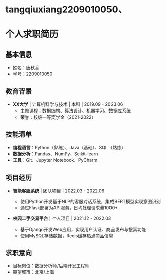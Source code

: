 # tangqiuxiang2209010050、
# 个人求职简历

## 基本信息
- 姓名：唐秋香 
- 学号：2209010050 

## 教育背景
- **XX大学** | 计算机科学与技术 | 本科 | 2019.09 - 2023.06  
  - 主修课程：数据结构、算法设计、机器学习、数据库系统  
  - 荣誉：校级一等奖学金（2021-2022）

## 技能清单
- **编程语言**：Python（熟练）、Java（基础）、SQL（熟练）  
- **数据分析**：Pandas、NumPy、Scikit-learn  
- **工具**：Git、Jupyter Notebook、PyCharm  

## 项目经历
- **智能客服系统** | 团队项目 | 2022.03 - 2022.06  
  - 使用Python开发基于NLP的客服对话系统，集成BERT模型实现意图识别  
  - 通过Flask部署为API服务，日均处理请求量1000+  

- **校园二手交易平台** | 个人项目 | 2021.12 - 2022.03  
  - 基于Django开发Web应用，实现用户认证、商品发布与搜索功能  
  - 使用MySQL存储数据，Redis缓存热点商品信息  

## 求职意向
- 目标岗位：数据分析师/后端开发工程师  
- 期望城市：北京/上海
